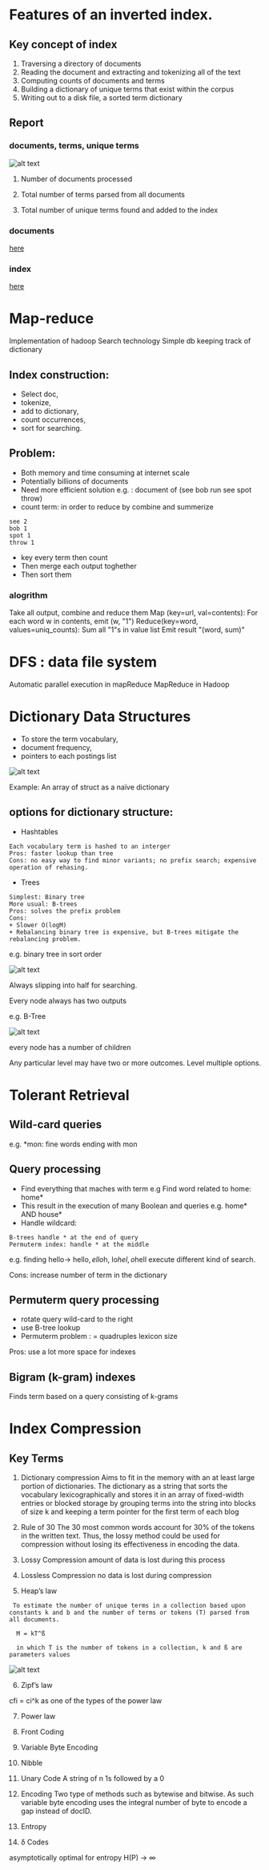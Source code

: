 # Features of an inverted index.
## Key concept of index

1. Traversing a directory of documents
2. Reading the document and extracting and tokenizing all of the text
3. Computing counts of documents and terms
4. Building a dictionary of unique terms that exist within the corpus
5. Writing out to a disk file, a sorted term dictionary

## Report
### documents, terms, unique terms

![alt text](https://github.com/nglthu/infoRetrieval/blob/master/img/processingTime.png)

1. Number of documents processed

2. Total number of terms parsed from all documents

3. Total number of unique terms found and added to the index

### documents

[here](https://github.com/nglthu/infoRetrieval/blob/master/cacm/documents.dat)

### index

[here](https://github.com/nglthu/infoRetrieval/blob/master/cacm/index.dat)

# Map-reduce

Implementation of hadoop
Search technology
Simple db keeping track of dictionary
## Index construction:
+ Select doc, 
+ tokenize, 
+ add to dictionary, 
+ count occurrences, 
+ sort for searching.

## Problem:

+ Both memory and time consuming at internet scale
+ Potentially billions of documents
+ Need more efficient solution
e.g. : document of (see bob run see spot throw)
+ count term: in order to reduce by combine and summerize
```
see 2
bob 1
spot 1
throw 1
```
+ key every term then count
+ Then merge each output toghether
+ Then sort them


### alogrithm
Take all output, combine and reduce them
Map (key=url, val=contents):
For each word w in contents, emit (w, "1")
Reduce(key=word, values=uniq_counts):
Sum all "1"s in value list
Emit result "(word, sum)"

# DFS : data file system
Automatic parallel execution in mapReduce
MapReduce in Hadoop
 
# Dictionary Data Structures
+ To store the term vocabulary, 
+ document frequency, 
+ pointers to each postings list

![alt text](https://github.com/nglthu/infoRetrieval/blob/master/img/nativeDic.png)

Example: An array of struct as a naïve dictionary


## options for dictionary structure:
+ Hashtables
```
Each vocabulary term is hashed to an interger
Pros: faster lookup than tree
Cons: no easy way to find minor variants; no prefix search; expensive operation of rehasing.
```
+ Trees
```
Simplest: Binary tree
More usual: B-trees
Pros: solves the prefix problem
Cons: 
+ Slower O(logM)
+ Rebalancing binary tree is expensive, but B-trees mitigate the rebalancing problem.
```
e.g. binary tree in sort order
 
![alt text](https://github.com/nglthu/infoRetrieval/blob/master/img/binaryTree.png)

Always slipping into half for searching. 

Every node always has two outputs

e.g. B-Tree

 
![alt text](https://github.com/nglthu/infoRetrieval/blob/master/img/BTree.png)

every node has a number of children

 
Any particular level may have two or more outcomes.
Level multiple options.

#	Tolerant Retrieval
##	Wild-card queries

e.g. *mon: fine words ending with mon

##	Query processing

+ Find everything that maches with term
e.g Find word related to home: home*
+ This result in the execution of many Boolean and queries
e.g. home* AND house*
+ Handle wildcard:
```
B-trees handle * at the end of query
Permuterm index: handle * at the middle
```

e.g. finding hello-> hello$, ello$h, lo$hel, o$hell
execute different kind of search. 

Cons: increase number of term in the dictionary

##	Permuterm query processing
+ rotate query wild-card to the right
+ use B-tree lookup
+ Permuterm problem : = quadruples lexicon size

Pros: use a lot more space for indexes

##	Bigram (k-gram) indexes
Finds term based on a query consisting of k-grams

# Index Compression

## Key Terms

1. Dictionary compression
Aims to fit in the memory with an at least large portion of dictionaries. 
The dictionary as a string that sorts the vocabulary lexicographically and stores it in an array of fixed-width entries or blocked storage by grouping terms into the string into blocks of size k and keeping a term pointer for the first term of each blog

2. Rule of 30
The 30 most common words account for 30% of the tokens in the written text. 
Thus, the lossy method could be used for compression without losing its effectiveness in encoding the data.

3. Lossy Compression
amount of data is lost during this process

4. Lossless Compression
no data is lost during compression

5. Heap’s law
```
 To estimate the number of unique terms in a collection based upon constants k and b and the number of terms or tokens (T) parsed from all documents.

  M = kT^ß
  
  in which T is the number of tokens in a collection, k and ß are parameters values
```
![alt text](https://github.com/nglthu/infoRetrieval/blob/master/Heap_law/sizeOfM.png)

6. Zipf’s law

cfi = ci^k as one of the types of the power law

7. Power law

8. Front Coding

9. Variable Byte Encoding

10. Nibble

11. Unary Code
A string of n 1s followed by a 0

12. Encoding
Two type of methods such as bytewise and bitwise. 
As such variable byte encoding uses the integral number of byte to encode a gap instead of docID. 

13. Entropy

14. δ Codes

asymptotically optimal for entropy H(P) → ∞